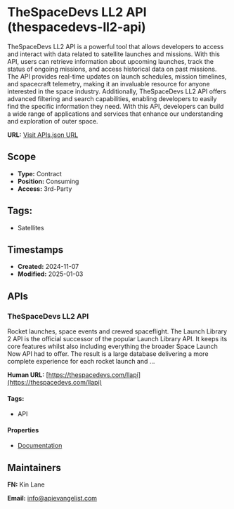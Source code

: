 # TheSpaceDevs LL2 API (thespacedevs-ll2-api)
TheSpaceDevs LL2 API is a powerful tool that allows developers to access and interact with data related to satellite launches and missions. With this API, users can retrieve information about upcoming launches, track the status of ongoing missions, and access historical data on past missions. The API provides real-time updates on launch schedules, mission timelines, and spacecraft telemetry, making it an invaluable resource for anyone interested in the space industry. Additionally, TheSpaceDevs LL2 API offers advanced filtering and search capabilities, enabling developers to easily find the specific information they need. With this API, developers can build a wide range of applications and services that enhance our understanding and exploration of outer space.

**URL:** [Visit APIs.json URL](https://raw.githubusercontent.com/api-search/thespacedevs-ll2-api/refs/heads/main/apis.yml)

## Scope

- **Type:** Contract 
- **Position:** Consuming 
- **Access:** 3rd-Party 

## Tags:

 - Satellites

## Timestamps

- **Created:** 2024-11-07 
- **Modified:** 2025-01-03 

## APIs

### TheSpaceDevs LL2 API
Rocket launches, space events and crewed spaceflight. The Launch Library 2 API is the official successor of the popular Launch Library API. It keeps its core features whilst also including everything the broader Space Launch Now API had to offer. The result is a large database delivering a more complete experience for each rocket launch and ...

**Human URL:** [https://thespacedevs.com/llapi](https://thespacedevs.com/llapi)


#### Tags:

 - API

#### Properties

- [Documentation](https://thespacedevs.com/llapi)

## Maintainers

**FN:** Kin Lane

**Email:** info@apievangelist.com

